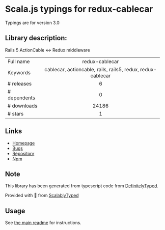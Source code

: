 
# Scala.js typings for redux-cablecar

Typings are for version 3.0

## Library description:
Rails 5 ActionCable <-> Redux middleware

|                    |                 |
| ------------------ | :-------------: |
| Full name          | redux-cablecar |
| Keywords           | cablecar, actioncable, rails, rails5, redux, redux-cablecar |
| # releases         | 6 |
| # dependents       | 0 |
| # downloads        | 24186 |
| # stars            | 1 |

## Links
- [Homepage](https://github.com/ndhays/redux-cablecar#readme)
- [Bugs](https://github.com/ndhays/redux-cablecar/issues)
- [Repository](https://github.com/ndhays/redux-cablecar)
- [Npm](https://www.npmjs.com/package/redux-cablecar)
    


## Note
This library has been generated from typescript code from [DefinitelyTyped](https://definitelytyped.org).

Provided with :purple_heart: from [ScalablyTyped](https://github.com/oyvindberg/ScalablyTyped)

## Usage
See [the main readme](../../readme.md) for instructions.


